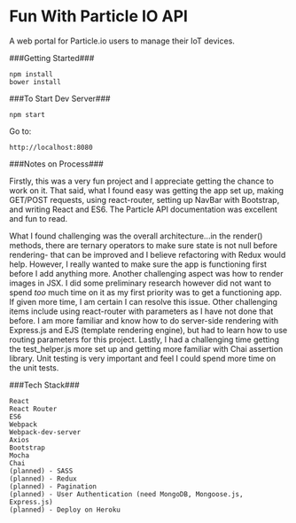 # Fun With Particle IO API

A web portal for Particle.io users to manage their IoT devices.

###Getting Started###

	npm install
    bower install

###To Start Dev Server###

    npm start

Go to:

    http://localhost:8080

###Notes on Process###

Firstly, this was a very fun project and I appreciate getting the chance to work on it. That said, what I found easy was 
getting the app set up, making GET/POST requests, using react-router, setting up NavBar with Bootstrap, and writing React and ES6. The Particle API documentation was excellent and fun to read. 

What I found challenging was the overall architecture...in the render() methods, there are ternary operators to make sure state is not null before rendering- that can be improved and I believe refactoring with Redux would help. However, I really wanted to make sure the app is functioning first before I add anything more. Another challenging aspect was how to render images in JSX. I did some preliminary research however did not want to spend *too* much time on it as my first priority was to get a functioning app. If given more time, I am certain I can resolve this issue. Other challenging items include using react-router with parameters
as I have not done that before. I am more familiar and know how to do server-side rendering with Express.js and EJS (template
rendering engine), but had to learn how to use routing parameters for this project. Lastly, I had a challenging time getting
the test_helper.js more set up and getting more familiar with Chai assertion library. Unit testing is very important and feel 
I could spend more time on the unit tests. 


###Tech Stack###

    React
    React Router
    ES6
    Webpack
    Webpack-dev-server
    Axios
    Bootstrap
    Mocha
    Chai
    (planned) - SASS
    (planned) - Redux
    (planned) - Pagination
    (planned) - User Authentication (need MongoDB, Mongoose.js, Express.js)
    (planned) - Deploy on Heroku